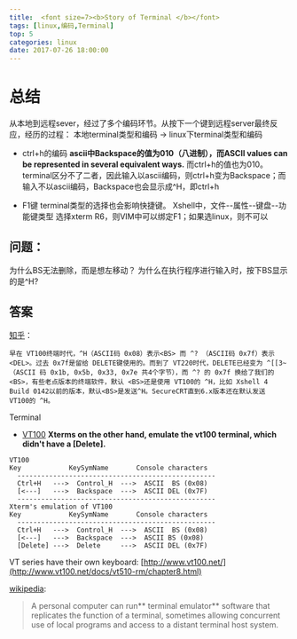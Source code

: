 ```yaml
---
title:  <font size=7><b>Story of Terminal </b></font>
tags: [linux,编码,Terminal]   
top: 5
categories: linux   
date: 2017-07-26 18:00:00
---
```


# 总结
从本地到远程sever，经过了多个编码环节。从按下一个键到远程server最终反应，经历的过程：
本地terminal类型和编码 -> linux下terminal类型和编码 
+ ctrl+h的编码
**ascii中Backspace的值为010（八进制），而ASCII values can be represented in several equivalent ways.**
而ctrl+h的值也为010。
terminal区分不了二者，因此输入以ascii编码，则ctrl+h变为Backspace；而输入不以ascii编码，Backspace也会显示成^H，即ctrl+h
<!-- more -->
+ F1键
terminal类型的选择也会影响快捷键。
Xshell中，文件--属性--键盘--功能键类型 选择xterm R6，则VIM中可以绑定F1；如果选linux，则不可以


## 问题：
为什么BS无法删除，而是想左移动？
为什么在执行程序进行输入时，按下BS显示的是^H?

## 答案
   [知乎](https://www.zhihu.com/question/23550774/answer/132576876)：
``` 
早在 VT100终端时代，^H（ASCII码 0x08）表示<BS> 而 ^? （ASCII码 0x7f）表示<DEL>。过去 0x7f是留给 DELETE键使用的。而到了 VT220时代，DELETE已经变为 ^[[3~ （ASCII 码 0x1b, 0x5b, 0x33, 0x7e 共4个字节），而 ^? 的 0x7f 换给了我们的<BS>，有些老点版本的终端软件，默认 <BS>还是使用 VT100的 ^H，比如 Xshell 4 Build 0142以前的版本，默认<BS>是发送^H。SecureCRT直到6.x版本还在默认发送 VT100的 ^H。
```


Terminal
+ [VT100](http://www.ibb.net/~anne/keyboard.html)
**Xterms on the other hand, emulate the vt100 terminal, which didn't have a [Delete].**
```
VT100
Key            KeySymName       Console characters
  --------------------------------------------------
  Ctrl+H   --->  Control_H  --->  ASCII  BS (0x08)
  [<---]   --->  Backspace  --->  ASCII DEL (0x7F)
  --------------------------------------------------
Xterm's emulation of VT100
Key            KeySymName       Console characters
  --------------------------------------------------
  Ctrl+H   --->  Control_H  --->  ASCII  BS (0x08)
  [<---]   --->  Backspace  --->  ASCII BS (0x08)
  [Delete] --->  Delete     --->  ASCII DEL (0x7F)
```
VT series have their own keyboard: [http://www.vt100.net/](http://www.vt100.net/docs/vt510-rm/chapter8.html)


[wikipedia](https://en.wikipedia.org/wiki/Computer_terminal):
   >A personal computer can run** terminal emulator** software that replicates the function of a terminal, sometimes allowing concurrent use of local programs and access to a distant terminal host system.
